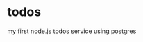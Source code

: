 todos
===============================================================================

my first node.js todos service using postgres 
